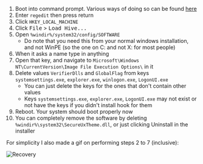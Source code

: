 1. Boot into command prompt. Various ways of doing so can be found [here](https://www.tenforums.com/tutorials/2294-boot-advanced-startup-options-windows-10-a.html)
2. Enter `regedit` then press return
3. Click `HKEY_LOCAL_MACHINE`
4. Click <kbd>File</kbd> > <kbd>Load Hive...</kbd>
5. Open `%windir%/system32/config/SOFTWARE`
   - Do note that you need this from your normal windows installation, and not WinPE (so the one on C: and not X: for most people)
4. When it asks a name type in anything
5. Open that key, and navigate to `Microsoft\Windows NT\CurrentVersion\Image File Execution Options\` in it
6. Delete values `VerifierDlls` and `GlobalFlag` from keys `systemsettings.exe`, `explorer.exe`, `winlogon.exe`, `LogonUI.exe`
   - You can just delete the keys for the ones that don't contain other values
   - Keys `systemsettings.exe`, `explorer.exe`, `LogonUI.exe` may not exist or not have the keys if you didn't install hook for them
7. Reboot. Your system should boot properly now
8. You can completely remove the software by deleting `%windir%\system32\SecureUxTheme.dll`, or just clicking Uninstall in the installer

For simplicity I also made a gif on performing steps 2 to 7 (inclusive):

![Recovery](recovery.gif)